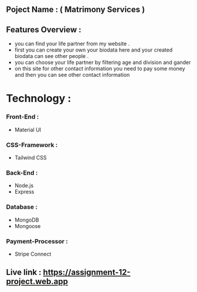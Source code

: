 ## Poject Name : ( Matrimony Services )

## Features Overview : 
  - you can find your life partner from my website .
  - first you can  create your own your biodata here and your created biodata   can see other people .
  - you can choose your life partner by filtering age and division and gander
  - on this site  for other  contact information you need to pay some money and then you can see other contact information

# Technology :
### Front-End :
   - Material UI
### CSS-Framework :
   - Tailwind CSS
### Back-End :
  - Node.js
  - Express
### Database :   
  - MongoDB
  - Mongoose
### Payment-Processor :
  - Stripe Connect

## Live link : https://assignment-12-project.web.app

